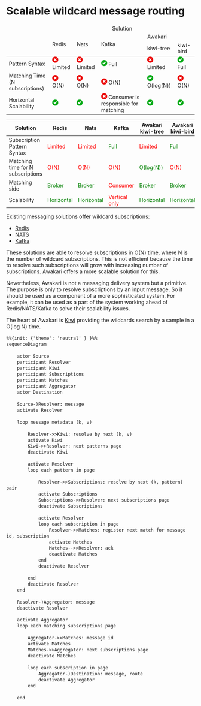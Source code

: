 # Scalable wildcard message routing

<table>
    <thead>
        <tr align="center">
            <td></td>
            <td colspan="5">Solution</td>
        </tr>
        <tr>
            <td rowspan="2"></td>
            <td rowspan="2">Redis</td>
            <td rowspan="2">Nats</td>
            <td rowspan="2">Kafka</td>
            <td colspan="2">Awakari</td>
        </tr>
        <tr>
            <td>kiwi-tree</td>
            <td>kiwi-bird</td>
        </tr>
    </thead>
    <tbody>
        <tr>
            <td>Pattern Syntax</td>
            <td><img width="16px" src="icon-no.svg"/> Limited</td>
            <td><img width="16px" src="icon-no.svg"/> Limited</td>
            <td><img width="16px" src="icon-yes.svg"/> Full</td>
            <td><img width="16px" src="icon-no.svg"/> Limited</td>
            <td><img width="16px" src="icon-yes.svg"/></img> Full</td>
        </tr>
        <tr>
            <td>Matching Time<br/>(N subscriptions)</td>
            <td><img width="16px" src="icon-no.svg"/> O(N)</td>
            <td><img width="16px" src="icon-no.svg"/> O(N)</td>
            <td><img width="16px" src="icon-no.svg"/> O(N)</td>
            <td><img width="16px" src="icon-yes.svg"/> O(log(N))</td>
            <td><img width="16px" src="icon-no.svg"/> O(N)</td>
        </tr>
        <tr>
            <td>Horizontal Scalability</td>
            <td><img width="16px" src="icon-yes.svg"/></td>
            <td><img width="16px" src="icon-yes.svg"/></td>
            <td><img width="16px" src="icon-no.svg"/> Consumer is responsible for matching</td>
            <td><img width="16px" src="icon-yes.svg"/></td>
            <td><img width="16px" src="icon-yes.svg"/></td>
        </tr>
    </tbody>
</table>

| Solution                          | Redis                                       | Nats                                        | Kafka                                        | Awakari<br>kiwi-tree                        | Awakari<br/>kiwi-bird                       |
|-----------------------------------|---------------------------------------------|---------------------------------------------|----------------------------------------------|---------------------------------------------|---------------------------------------------|
| Subscription Pattern Syntax       | <span style="color:red">Limited</span>      | <span style="color:red">Limited</span>      | <span style="color:green">Full</span>        | <span style="color:red">Limited</span>      | <span style="color:green">Full</span>       |
| Matching time for N subscriptions | <span style="color:red">O(N)</span>         | <span style="color:red">O(N)</span>         | <span style="color:red">O(N)</span>          | <span style="color:green">O(log(N))</span>  | <span style="color:red">O(N)</span>         |
| Matching side                     | <span style="color:green">Broker</span>     | <span style="color:green">Broker</span>     | <span style="color:red">Consumer</span>      | <span style="color:green">Broker</span>     | <span style="color:green">Broker</span>     |
| Scalability                       | <span style="color:green">Horizontal</span> | <span style="color:green">Horizontal</span> | <span style="color:red">Vertical only</span> | <span style="color:green">Horizontal</span> | <span style="color:green">Horizontal</span> |

Existing messaging solutions offer wildcard subscriptions:
* [Redis](https://redis.io/commands/psubscribe/)
* [NATS](https://docs.nats.io/nats-concepts/subjects#wildcards)
* [Kafka](https://kafka.apache.org/32/javadoc/org/apache/kafka/clients/consumer/KafkaConsumer.html#subscribe(java.util.regex.Pattern,org.apache.kafka.clients.consumer.ConsumerRebalanceListener))

These solutions are able to resolve subscriptions in O(N) time, where N is the number of wildcard subscriptions.
This is not efficient because the time to resolve such subscriptions will grow with increasing number of subscriptions.
Awakari offers a more scalable solution for this.

Nevertheless, Awakari is not a messaging delivery system but a primitive.
The purpose is only to resolve subscriptions by an input message.
So it should be used as a component of a more sophisticated system.
For example, it can be used as a part of the system working ahead of Redis/NATS/Kafka to solve their scalability issues.

The heart of Awakari is [Kiwi](https://github.com/awakari/kiwi) providing the wildcards search by a sample in a O(log N)
time. 

```mermaid
%%{init: {'theme': 'neutral' } }%%
sequenceDiagram

    actor Source
    participant Resolver
    participant Kiwi
    participant Subscriptions
    participant Matches
    participant Aggregator
    actor Destination

    Source-)Resolver: message
    activate Resolver
    
    loop message metadata (k, v)
    
        Resolver->>Kiwi: resolve by next (k, v)
        activate Kiwi
        Kiwi->>Resolver: next patterns page
        deactivate Kiwi
        
        activate Resolver
        loop each pattern in page
            
            Resolver->>Subscriptions: resolve by next (k, pattern) pair
            activate Subscriptions
            Subscriptions->>Resolver: next subscriptions page
            deactivate Subscriptions
            
            activate Resolver
            loop each subscription in page
                Resolver->>Matches: register next match for message id, subscription
                activate Matches
                Matches-->>Resolver: ack
                deactivate Matches
            end
            deactivate Resolver
            
        end
        deactivate Resolver
    end
        
    Resolver-)Aggregator: message
    deactivate Resolver

    activate Aggregator
    loop each matching subscriptions page
        
        Aggregator->>Matches: message id
        activate Matches
        Matches->>Aggregator: next subscriptions page
        deactivate Matches
        
        loop each subscription in page
            Aggregator-)Destination: message, route
            deactivate Aggregator
        end
        
    end
```
